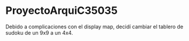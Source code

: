 # ProyectoArquiC35035

Debido a complicaciones con el display map, decidí cambiar el tablero de sudoku de un 9x9 a un 4x4.
